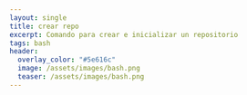 ```yaml
---
layout: single
title: crear repo
excerpt: Comando para crear e inicializar un repositorio
tags: bash
header:
  overlay_color: "#5e616c"
  image: /assets/images/bash.png
  teaser: /assets/images/bash.png
---
```


<script src="https://gist.github.com/crakernano/ed753deb3c14d518c0a4d5f27a44a4b8.js"></script>